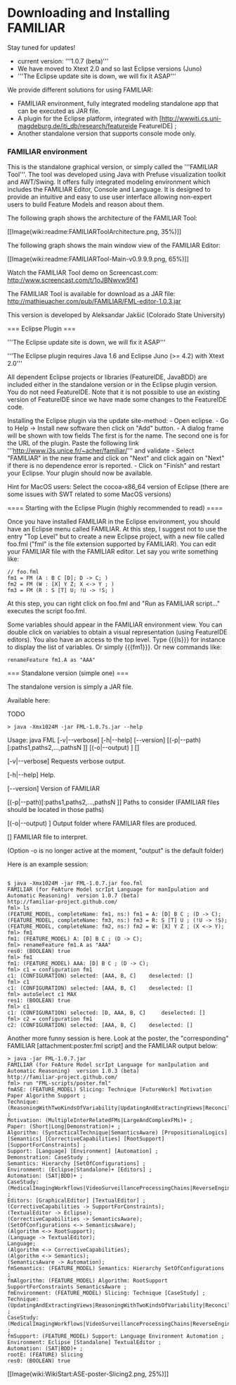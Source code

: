 # Downloading and Installing FAMILIAR

Stay tuned for updates!
 * current version: '''1.0.7 (beta)''' 
 * We have moved to Xtext 2.0 and so last Eclipse versions (Juno)
 * '''The Eclipse update site is down, we will fix it ASAP'''

We provide different solutions for using FAMILIAR:
  * FAMILIAR environment, fully integrated modeling standalone app that can be executed as JAR file.
  * A plugin for the Eclipse platform, integrated with [http://wwwiti.cs.uni-magdeburg.de/iti_db/research/featureide FeatureIDE] ;
  * Another standalone version that supports console mode only.


### FAMILIAR environment

This is the standalone graphical version, or simply called the '''FAMILIAR Tool'''. The tool was developed using Java with Prefuse visualization toolkit and AWT/Swing. It offers fully integrated modeling environment which includes the FAMILIAR Editor, Console and Language. It is designed to provide an intuitive and easy to use user interface allowing non-expert users to build Feature Models and reason about them.

The following graph shows the architecture of the FAMILIAR Tool:

[[Image(wiki:readme:FAMILIARToolArchitecture.png, 35%)]]


The following graph shows the main window view of the FAMILIAR Editor:

[[Image(wiki:readme:FAMILIARTool-Main-v0.9.9.9.png, 65%)]]


Watch the FAMILIAR Tool demo on Screencast.com: http://www.screencast.com/t/1oJBNwvw5f41

The FAMILIAR Tool is available for download as a JAR file: http://mathieuacher.com/pub/FAMILIAR/FML-editor-1.0.3.jar

This version is developed by Aleksandar Jakšić (Colorado State University) 

=== Eclipse Plugin === 

'''The Eclipse update site is down, we will fix it ASAP'''

'''The Eclipse plugin requires Java 1.6 and Eclipse Juno (>= 4.2) with Xtext 2.0''' 

All dependent Eclipse projects or libraries (FeatureIDE, JavaBDD) are included 
either in the standalone version or in the Eclipse plugin version. 
You do not need FeatureIDE. 
Note that it is not possible to use an existing version of FeatureIDE since we have made some changes to the FeatureIDE code. 


Installing the Eclipse plugin via the update site-method:
	- Open eclipse.
	- Go to Help -> Install new software then click on "Add" button.
	- A dialog frame will be shown with tow fields
		The first is for the name.
		The second one is for the URL of the plugin. Paste the following link '''http://www.i3s.unice.fr/~acher/familiar/''' and validate
	- Select "FAMILIAR" in the new frame and click on "Next" and click again on "Next" if there is no dependence error is reported.
	- Click on "Finish" and restart your Eclipse. Your plugin should now be available.
	
Hint for MacOS users:
Select the cocoa-x86_64 version of Eclipse (there are some issues with SWT related to some MacOS versions)


==== Starting with the Eclipse Plugin (highly recommended to read) ====

Once you have installed FAMILIAR in the Eclipse environment, you should have an Eclipse menu called FAMILIAR. 
At this step, I suggest not to use the entry "Top Level" but to create a new Eclipse project, with a new file called foo.fml 
("fml" is the file extension supported by FAMILIAR). You can edit your FAMILIAR file with the FAMILIAR editor. 
Let say you write something like:

```
// foo.fml
fm1 = FM (A : B C [D]; D -> C; )
fm2 = FM (W : [X] Y Z; X <-> Y ; )
fm3 = FM (R : S [T] U; !U -> !S; ) 
```

At this step, you can right click on foo.fml and "Run as FAMILIAR script..." executes the script foo.fml. 

Some variables should appear in the FAMILIAR environment view. 
You can double click on variables to obtain a visual representation (using FeatureIDE editors). 
You also have an access to the top level. 
Type {{{ls}}} for instance to display the list of variables. 
Or simply {{{fm1}}}. 
Or new commands like:

```renameFeature fm1.A as "AAA"```



=== Standalone version (simple one) ===

The standalone version is simply a JAR file.

Available here:

TODO

```
> java -Xmx1024M -jar FML-1.0.7s.jar --help
```

Usage: java FML
                [-v|--verbose] [-h|--help] [--version] [(-p|--path)[:paths1,paths2,...,pathsN ]] [(-o|--output) <output>] [<filename>]

  [-v|--verbose]
        Requests verbose output.

  [-h|--help]
        Help.

  [--version]
        Version of FAMILIAR

  [(-p|--path)[:paths1,paths2,...,pathsN ]]
        Paths to consider (FAMILIAR files should be located in those paths)

  [(-o|--output) <output>]
        Output folder where FAMILIAR files are produced.

  [<filename>]
        FAMILIAR file to interpret.
        
(Option -o is no longer active at the moment, "output" is the default folder)

Here is an example session:

```

$ java -Xmx1024M -jar FML-1.0.7.jar foo.fml 
FAMILIAR (for FeAture Model scrIpt Language for manIpulation and Automatic Reasoning)  version 1.0.7 (beta)
http://familiar-project.github.com/
fml> ls
(FEATURE_MODEL, completeName: fm1, ns:) fm1 = A: [D] B C ; (D -> C);
(FEATURE_MODEL, completeName: fm3, ns:) fm3 = R: S [T] U ; (!U -> !S);
(FEATURE_MODEL, completeName: fm2, ns:) fm2 = W: [X] Y Z ; (X <-> Y);
fml> fm1
fm1: (FEATURE_MODEL) A: [D] B C ; (D -> C);
fml> renameFeature fm1.A as "AAA"
res0: (BOOLEAN) true
fml> fm1
fm1: (FEATURE_MODEL) AAA: [D] B C ; (D -> C);
fml> c1 = configuration fm1
c1: (CONFIGURATION) selected: [AAA, B, C] 	 deselected: []
fml> c1
c1: (CONFIGURATION) selected: [AAA, B, C] 	 deselected: []
fml> autoSelect c1 MAX
res1: (BOOLEAN) true
fml> c1
c1: (CONFIGURATION) selected: [D, AAA, B, C] 	 deselected: []
fml> c2 = configuration fm1
c2: (CONFIGURATION) selected: [AAA, B, C] 	 deselected: []

```

Another more funny session is here. 
Look at the poster, the "corresponding" FAMILIAR [attachment:poster.fml script] and the FAMILIAR output below:

```
> java -jar FML-1.0.7.jar 
FAMILIAR (for FeAture Model scrIpt Language for manIpulation and Automatic Reasoning)  version 1.0.3 (beta)
http://familiar-project.github.com/
fml> run "FML-scripts/poster.fml"
fmASE: (FEATURE_MODEL) Slicing: Technique [FutureWork] Motivation Paper Algorithm Support ; 
Technique: (ReasoningWithTwoKindsOfVariability|UpdatingAndExtractingViews|ReconcilingFMs)+ ; 
Motivation: (MultipleInterRelatedFMs|LargeAndComplexFMs)+ ; 
Paper: (Short|Long|Demonstration)+ ; 
Algorithm: (SyntacticalTechnique|SemanticsAware) [PropositionalLogics] [Semantics] [CorrectiveCapabilities] [RootSupport] [SupportForConstraints] ; 
Support: [Language] [Environment] [Automation] ; 
Demonstration: CaseStudy ; 
Semantics: Hierarchy [SetOfConfigurations] ; 
Environment: (Eclipse|Standalone)+ [Editors] ; 
Automation: (SAT|BDD)+ ; 
CaseStudy: (MedicalImagingWorkflows|VideoSurveillanceProcessingChains|ReverseEngineeringSoftwareArchitecture) ; 
Editors: [GraphicalEditor] [TextualEditor] ; 
(CorrectiveCapabilities -> SupportForConstraints);
(TextualEditor -> Eclipse);
(CorrectiveCapabilities -> SemanticsAware);
(SetOfConfigurations <-> SemanticsAware);
(Algorithm <-> RootSupport);
(Language -> TextualEditor);
Language;
(Algorithm <-> CorrectiveCapabilities);
(Algorithm <-> Semantics);
(SemanticsAware -> Automation);
fmSemantics: (FEATURE_MODEL) Semantics: Hierarchy SetOfConfigurations ;
fmAlgorithm: (FEATURE_MODEL) Algorithm: RootSupport SupportForConstraints SemanticsAware ;
fmEnvironment: (FEATURE_MODEL) Slicing: Technique [CaseStudy] ; 
Technique: (UpdatingAndExtractingViews|ReasoningWithTwoKindsOfVariability|ReconcilingFMs)+ ; 
CaseStudy: (MedicalImagingWorkflows|VideoSurveillanceProcessingChains|ReverseEngineeringSoftwareArchitecture) ;
fmSupport: (FEATURE_MODEL) Support: Language Environment Automation ; 
Environment: Eclipse [Standalone] TextualEditor ; 
Automation: (SAT|BDD)+ ;
rootE: (FEATURE) Slicing
res0: (BOOLEAN) true
```


[[Image(wiki:WikiStart:ASE-poster-Slicing2.png, 25%)]]


